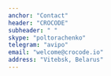 ```yaml
---
anchor: "Contact"
header: "CROCODE"
subheader: " "
skype: "poltorachenko"
telegram: "avipo"
email: "welcome@crocode.io"
address: "Vitebsk, Belarus"
---
```


